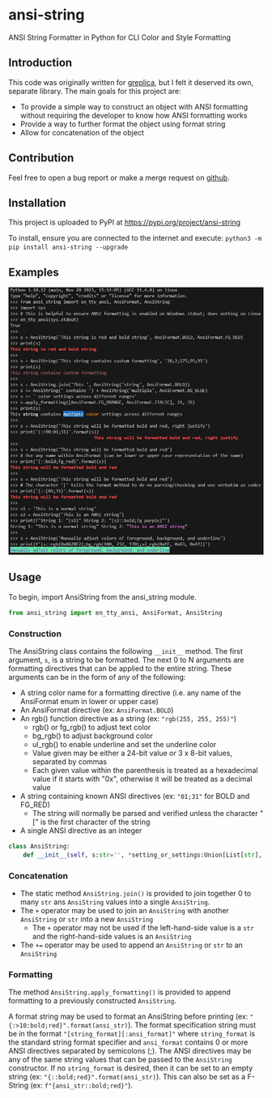 # ansi-string

ANSI String Formatter in Python for CLI Color and Style Formatting

## Introduction

This code was originally written for [greplica](https://pypi.org/project/greplica/), but I felt it deserved its own, separate library. The main goals for this project are:
- To provide a simple way to construct an object with ANSI formatting without requiring the developer to know how ANSI formatting works
- Provide a way to further format the object using format string
- Allow for concatenation of the object

## Contribution

Feel free to open a bug report or make a merge request on [github](https://github.com/Tails86/ansi-string/issues).

## Installation
This project is uploaded to PyPI at https://pypi.org/project/ansi-string

To install, ensure you are connected to the internet and execute: `python3 -m pip install ansi-string --upgrade`

## Examples

![Examples](https://raw.githubusercontent.com/Tails86/ansi-string/0e2c943f25ccc219256204511fd308652a8075c0/docs/examples.jpg)

## Usage

To begin, import AnsiString from the ansi_string module.

```py
from ansi_string import en_tty_ansi, AnsiFormat, AnsiString
```

### Construction

The AnsiString class contains the following `__init__` method. The first argument, `s`, is a string to be formatted. The next 0 to N arguments are formatting directives that can be applied to the entire string. These arguments can be in the form of any of the following:
- A string color name for a formatting directive (i.e. any name of the AnsiFormat enum in lower or upper case)
- An AnsiFormat directive (ex: `AnsiFormat.BOLD`)
- An rgb() function directive as a string (ex: `"rgb(255, 255, 255)"`)
    - rgb() or fg_rgb() to adjust text color
    - bg_rgb() to adjust background color
    - ul_rgb() to enable underline and set the underline color
    - Value given may be either a 24-bit value or 3 x 8-bit values, separated by commas
    - Each given value within the parenthesis is treated as a hexadecimal value if it starts with "0x", otherwise it will be treated as a decimal value
- A string containing known ANSI directives (ex: `"01;31"` for BOLD and FG_RED)
    - The string will normally be parsed and verified unless the character "[" is the first character of the string
- A single ANSI directive as an integer

```py
class AnsiString:
    def __init__(self, s:str='', *setting_or_settings:Union[List[str], str, List[int], int, List[AnsiFormat], AnsiFormat]): ...
```

### Concatenation

- The static method `AnsiString.join()` is provided to join together 0 to many `str` ans `AnsiString` values into a single `AnsiString`.
- The `+` operator may be used to join an `AnsiString` with another `AnsiString` or `str` into a new `AnsiString`
    - The `+` operator may not be used if the left-hand-side value is a `str` and the right-hand-side values is an `AnsiString`
- The `+=` operator may be used to append an `AnsiString` or `str` to an `AnsiString`

### Formatting

The method `AnsiString.apply_formatting()` is provided to append formatting to a previously constructed `AnsiString`.

A format string may be used to format an AnsiString before printing (ex: `"{:>10:bold;red}".format(ansi_str)`). The format specification string must be in the format `"[string_format][:ansi_format]"` where `string_format` is the standard string format specifier and `ansi_format` contains 0 or more ANSI directives separated by semicolons (;). The ANSI directives may be any of the same string values that can be passed to the `AnsiString` constructor. If no `string_format` is desired, then it can be set to an empty string (ex: `"{::bold;red}".format(ansi_str)`). This can also be set as a F-String (ex: `f"{ansi_str::bold;red}"`).
